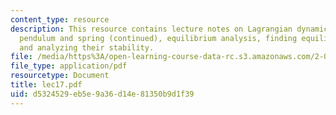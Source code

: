 ```yaml
---
content_type: resource
description: This resource contains lecture notes on Lagrangian dynamics, a cart with
  pendulum and spring (continued), equilibrium analysis, finding equilibrium points,
  and analyzing their stability.
file: /media/https%3A/open-learning-course-data-rc.s3.amazonaws.com/2-003j-dynamics-and-control-i-spring-2007/d5324529eb5e9a36d14e81350b9d1f39_lec17.pdf
file_type: application/pdf
resourcetype: Document
title: lec17.pdf
uid: d5324529-eb5e-9a36-d14e-81350b9d1f39
---
```

